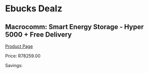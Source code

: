 
# Ebucks Dealz
## Macrocomm: Smart Energy Storage - Hyper 5000 + Free Delivery
[Product Page](https://www.ebucks.com/web/shop/productSelected.do?prodId=1206027784&catId=1228554752)

Price: R78259.00

Savings: 


	